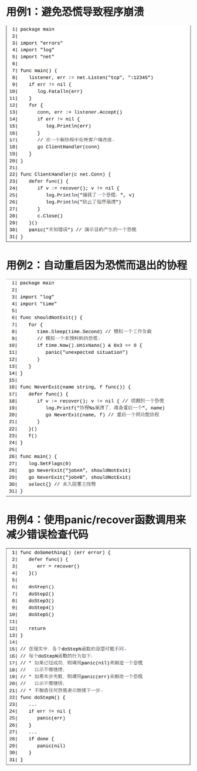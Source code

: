 # 用例1：避免恐慌导致程序崩溃

![](images/30-1.png)

# 用例2：自动重启因为恐慌而退出的协程

![](images/30-2.png)

# 用例4：使用panic/recover函数调用来减少错误检查代码

![](images/30-4.png)